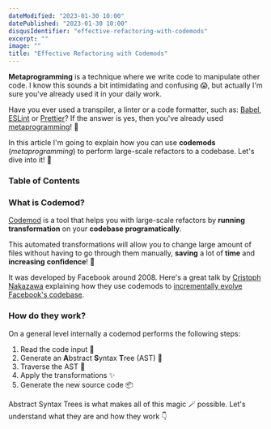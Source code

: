 ```yaml
---
dateModified: "2023-01-30 10:00"
datePublished: "2023-01-30 10:00"
disqusIdentifier: "effective-refactoring-with-codemods"
excerpt: ""
image: ""
title: "Effective Refactoring with Codemods"
---
```


**Metaprogramming** is a technique where we write code to manipulate other code. I know this sounds a bit intimidating and confusing 😱, but actually I'm sure you've already used it in your daily work.

Have you ever used a transpiler, a linter or a code formatter, such as: [Babel](http://babeljs.io), [ESLint](http://eslint.org) or [Prettier](http://prettier.io)? If the answer is yes, then you've already used [metaprogramming](https://en.wikipedia.org/wiki/Metaprogramming)! 👏

In this article I'm going to explain how you can use **codemods** (_metaprogramming_) to perform large-scale refactors to a codebase. Let's dive into it! 🤿

### Table of Contents

### What is Codemod?

[Codemod](https://github.com/facebookarchive/codemod) is a tool that helps you with large-scale refactors by **running transformation** on your **codebase programatically**. 

This automated transformations will allow you to change large amount of files without having to go through them manually, **saving** a lot of **time** and **increasing** **confidence**! 🙌

It was developed by Facebook around 2008. Here's a great talk by [Cristoph Nakazawa](https://twitter.com/cpojer) explaining how they use codemods to [incrementally evolve Facebook's codebase](https://www.youtube.com/watch?v=d0pOgY8__JM).

### How do they work?

On a general level internally a codemod performs the following steps:

1. Read the code input 📖
2. Generate an **A**bstract **S**yntax **T**ree (AST) 🌳
3. Traverse the AST 🔄
4. Apply the transformations ✨
5. Generate the new source code 📦

Abstract Syntax Trees is what makes all of this magic 🪄 possible. Let's understand what they are and how they work 👇
